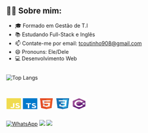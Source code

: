 ## 🧑🏻‍ Sobre mim:


- 🎓 Formado em Gestão de T.I
- 📚 Estudando Full-Stack e Inglês
- 📫 Contate-me por email: tcoutinho908@gmail.com
- 😄 Pronouns: Ele/Dele
- 💻 Desenvolvimento Web
##
  ![Top Langs](https://github-readme-stats.vercel.app/api/top-langs/?username=tg-coutinho&layout=compact)
##
<div style="display: inline_block"><br>
  <img align="center" alt="Rafa-Js" height="30" width="40" src="https://raw.githubusercontent.com/devicons/devicon/master/icons/javascript/javascript-plain.svg">
  <img align="center" alt="Rafa-Ts" height="30" width="40" src="https://raw.githubusercontent.com/devicons/devicon/master/icons/typescript/typescript-plain.svg">
  <img align="center" alt="Rafa-HTML" height="30" width="40" src="https://raw.githubusercontent.com/devicons/devicon/master/icons/html5/html5-original.svg">
  <img align="center" alt="Rafa-CSS" height="30" width="40" src="https://raw.githubusercontent.com/devicons/devicon/master/icons/css3/css3-original.svg">
  <img align="center" alt="Rafa-Csharp" height="30" width="40" src="https://raw.githubusercontent.com/devicons/devicon/master/icons/csharp/csharp-original.svg">
</div>

 ##
<div> 
  <a href="https://api.whatsapp.com/send?phone=5511939544263&text=Ol%C3%A1,%20estou%20no%20seu%20site%20e%20gostaria%20de%20mais%20informa%C3%A7%C3%B5es" target="_blank">
  <img src="https://img.shields.io/badge/-WhatsApp-25D366?style=for-the-badge&logo=whatsapp&logoColor=white" alt="WhatsApp"></a>
  <a href = "mailto:tcoutinho908@gmail.com"><img src="https://img.shields.io/badge/-Gmail-%23333?style=for-the-badge&logo=gmail&logoColor=white" target="_blank"></a>
  <a href="https://www.linkedin.com/in/tiago-coutinho-b2a729157/" target="_blank"><img src="https://img.shields.io/badge/-LinkedIn-%230077B5?style=for-the-badge&logo=linkedin&logoColor=white" target="_blank"></a> 
</div>






